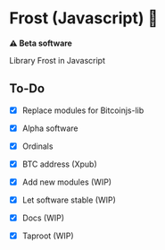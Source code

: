 # Frost (Javascript) 🔑

**⚠️ Beta software**

Library Frost in Javascript

## To-Do

- [x] Replace modules for Bitcoinjs-lib
- [x] Alpha software
- [x] Ordinals
- [x] BTC address (Xpub)
- [x] Add new modules (WIP)
- [x] Let software stable (WIP)
- [x] Docs (WIP)
- [x] Taproot (WIP)

